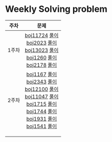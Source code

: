# Weekly Solving problem
| 주차  | 문제  |
|:---:|:------:|
| 1주차  | [boj11724](https://www.acmicpc.net/problem/11724) [풀이](1weeks_DFS%20BFS/BaekJoon_11724_DFS.java) <br> [boj2023](https://www.acmicpc.net/problem/2023) [풀이](1weeks_DFS%20BFS/BaekJoon_2023_DFS.java) <br>  [boj13023](https://www.acmicpc.net/problem/13023) [풀이](1weeks_DFS%20BFS/BaekJoon_13023_DFS.java) <br>  [boj1260](https://www.acmicpc.net/problem/1260) [풀이](1weeks_DFS%20BFS/BaekJoon_1260_BFS.java) <br>  [boj2178](https://www.acmicpc.net/problem/2178) [풀이](1weeks_DFS%20BFS/BaekJoon_2178_BFS.java) <br>  |
| 2주차  | [boj1167](https://www.acmicpc.net/problem/1167) [풀이](2weeks_Greedy/BaekJoon_1167.java) <br> [boj2343](https://www.acmicpc.net/problem/2343) [풀이](2weeks_Greedy/BaekJoon_2343.java) <br> [boj12100](https://www.acmicpc.net/problem/12100) [풀이](2weeks_Greedy/BaekJoon_12100.java) <br> [boj11047](https://www.acmicpc.net/problem/11047) [풀이](2weeks_Greedy/BaekJoon_11047.java) <br> [boj1715](https://www.acmicpc.net/problem/1715) [풀이](2weeks_Greedy/BaekJoon_1715.java) <br>  [boj1744](https://www.acmicpc.net/problem/1744) [풀이](2weeks_Greedy/BaekJoon_1744.java) <br>  [boj1931](https://www.acmicpc.net/problem/1931) [풀이](2weeks_Greedy/BaekJoon_1931.java) <br>  [boj1541](https://www.acmicpc.net/problem/1541) [풀이](2weeks_Greedy/BaekJoon_1541.java) <br>   |
|   |   |
|   |   |
|   |   |
